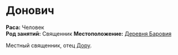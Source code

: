 # Донович

**Раса:** Человек  
**Род занятий:** Священник
**Местоположение:** [Деревня Баровия](../../locations/barovia-village.md)

Местный священник, отец [Дору](doru.md).
